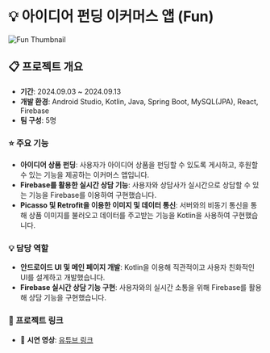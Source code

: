 # 💡 아이디어 펀딩 이커머스 앱 (Fun)

![Fun Thumbnail](https://img.shields.io/badge/Funding-App-red)

## 📋 프로젝트 개요
- **기간**: 2024.09.03 ~ 2024.09.13
- **개발 환경**: Android Studio, Kotlin, Java, Spring Boot, MySQL(JPA), React, Firebase
- **팀 구성**: 5명

### ⭐ 주요 기능
- **아이디어 상품 펀딩**: 사용자가 아이디어 상품을 펀딩할 수 있도록 게시하고, 후원할 수 있는 기능을 제공하는 이커머스 앱입니다.
- **Firebase를 활용한 실시간 상담 기능**: 사용자와 상담사가 실시간으로 상담할 수 있는 기능을 Firebase를 이용하여 구현했습니다.
- **Picasso 및 Retrofit을 이용한 이미지 및 데이터 통신**: 서버와의 비동기 통신을 통해 상품 이미지를 불러오고 데이터를 주고받는 기능을 Kotlin을 사용하여 구현했습니다.

### 💡 담당 역할
- **안드로이드 UI 및 메인 페이지 개발**: Kotlin을 이용해 직관적이고 사용자 친화적인 UI를 설계하고 개발했습니다.
- **Firebase 실시간 상담 기능 구현**: 사용자와의 실시간 소통을 위해 Firebase를 활용해 상담 기능을 구현했습니다.

### 🔗 프로젝트 링크
- 🎥 **시연 영상**: [유튜브 링크](https://youtu.be/8-oz_nBaQ6I)
